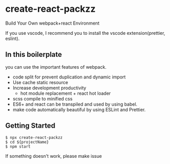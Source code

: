 # create-react-packzz

Build Your Own webpack+react Environment

If you use vscode, I recommend you to install the vscode extension(prettier, eslint).

## In this boilerplate

you can use the important features of webpack.
- code split for prevent duplication and dynamic import
- Use cache static resource
- Increase development productivity
  - hot module replacement + react hot loader
- scss compile to minified css
- ES6+ and react can be transpiled and used by using babel.
- make code automatically beautiful by using ESLint and Prettier.

## Getting Started

```
$ npx create-react-packzz
$ cd ${projectName}
$ npm start
```

If something doesn't work, please make issue
